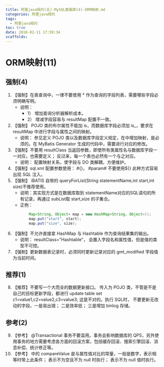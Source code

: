```yaml
---
title: 阿里java规约(五)-MySQL数据库(4)-ORM映射.md
categories: 阿里java规约
tags:
  - 阿里java规约
toc: true
date: 2018-02-11 17:59:34
scaffolds:
---
```

# ORM映射(11)
## 强制(4)
1. 【强制】在表查询中，一律不要使用 * 作为查询的字段列表，需要哪些字段必须明确写明。
    * 说明：
        * 1） 增加查询分析器解析成本。
        * 2） 增减字段容易与 resultMap 配置不一致。
2. 【强制】 POJO 类的布尔属性不能加 is，而数据库字段必须加 is_，要求在 resultMap 中进行字段与属性之间的映射。
    * 说明： 参见定义 POJO 类以及数据库字段定义规定，在<resultMap>中增加映射，是必须的。在 MyBatis Generator 生成的代码中，需要进行对应的修改。
3. 【强制】不要用 resultClass 当返回参数，即使所有类属性名与数据库字段一一对应，也需要定义； 反过来，每一个表也必然有一个与之对应。
    * 说明： 配置映射关系，使字段与 DO 类解耦，方便维护。
4. 【强制】sql.xml 配置参数使用： #{}， #param# 不要使用${} 此种方式容易出现 SQL 注入。
5. 【强制】 iBATIS 自带的 queryForList(String statementName,int start,int size)不推荐使用。
    * 说明：其实现方式是在数据库取到 statementName对应的SQL语句的所有记录，再通过 subList取 start,size 的子集合。
    * 正例： 
        ```java
            Map<String, Object> map = new HashMap<String, Object>();
            map.put("start", start);
            map.put("size", size);
        ```
6. 【强制】不允许直接拿 HashMap 与 Hashtable 作为查询结果集的输出。
    * 说明： resultClass=”Hashtable”， 会置入字段名和属性值，但是值的类型不可控。
7. 【强制】更新数据表记录时，必须同时更新记录对应的 gmt_modified 字段值为当前时间。

## 推荐(1)
8. 【推荐】不要写一个大而全的数据更新接口。 传入为 POJO 类，不管是不是自己的目标更新字段，都进行 update table set c1=value1,c2=value2,c3=value3; 这是不对的。执行 SQL时， 不要更新无改动的字段，一是易出错； 二是效率低； 三是增加 binlog 存储。

## 参考(2)
9. 【参考】 @Transactional 事务不要滥用。事务会影响数据库的 QPS，另外使用事务的地方需要考虑各方面的回滚方案，包括缓存回滚、搜索引擎回滚、消息补偿、统计修正等。
10. 【参考】 <isEqual>中的 compareValue 是与属性值对比的常量，一般是数字，表示相等时带上此条件； <isNotEmpty>表示不为空且不为 null 时执行； <isNotNull>表示不为 null 值时执行。